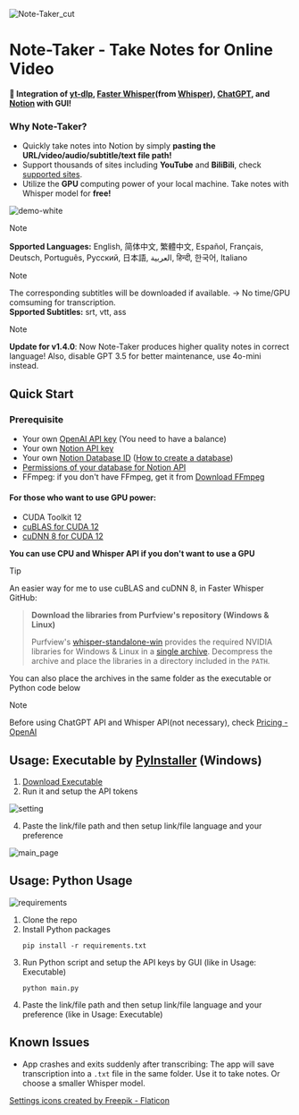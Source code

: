 ![Note-Taker_cut](https://github.com/T-H-Chung/note-taker/assets/111836220/393b4eb0-d0d7-420e-9295-206f8daebfd5)

# Note-Taker - Take Notes for Online Video
**📝 Integration of [yt-dlp](https://github.com/yt-dlp/yt-dlp),
[Faster Whisper](https://github.com/SYSTRAN/faster-whisper/tree/master)(from [Whisper](https://github.com/openai/whisper)), 
[ChatGPT](https://chatgpt.com/), and [Notion](https://www.notion.so/) with GUI!**

### Why Note-Taker?
- Quickly take notes into Notion by simply **pasting the URL/video/audio/subtitle/text file path!**
- Support thousands of sites including **YouTube** and **BiliBili**, check [supported sites](https://www.similarweb.com/zh-tw/website/imdb.com/).
- Utilize the **GPU** computing power of your local machine. Take notes with Whisper model for **free!**

![demo-white](https://github.com/T-H-Chung/note-taker/assets/111836220/af37c44e-ed79-46bd-b15f-192f91c94801)

> [!NOTE]
> **Spported Languages:** English, 简体中文, 繁體中文, Español, Français, Deutsch, Português, Русский, 日本語, العربية, हिन्दी, 한국어, Italiano

> [!NOTE]
> The corresponding subtitles will be downloaded if available. -> No time/GPU comsuming for transcription. \
> **Spported Subtitles:** srt, vtt, ass

> [!NOTE]
> **Update for v1.4.0**: Now Note-Taker produces higher quality notes in correct language! Also, disable GPT 3.5 for better maintenance, use 4o-mini instead. 

## Quick Start
### Prerequisite
- Your own [OpenAI API key](https://platform.openai.com/api-keys) (You need to have a balance)
- Your own [Notion API key](https://www.notion.so/my-integrations)
- Your own [Notion Database ID](https://stackoverflow.com/questions/67728038/where-to-find-database-id-for-my-database-in-notion)
  ([How to create a database](https://www.notion.so/help/guides/creating-a-database))
- [Permissions of your database for Notion API](https://developers.notion.com/docs/create-a-notion-integration#give-your-integration-page-permissions)
- FFmpeg: if you don't have FFmpeg, get it from [Download FFmpeg](https://ffmpeg.org/download.html)

#### For those who want to use GPU power:
- CUDA Toolkit 12
- [cuBLAS for CUDA 12](https://developer.nvidia.com/cublas)
- [cuDNN 8 for CUDA 12](https://developer.nvidia.com/rdp/cudnn-archive)
  
**You can use CPU and Whisper API if you don't want to use a GPU**
  
> [!TIP]
> An easier way for me to use cuBLAS and cuDNN 8, in Faster Whisper GitHub:
> > **Download the libraries from Purfview's repository (Windows & Linux)**
> > 
> > Purfview's [whisper-standalone-win](https://github.com/Purfview/whisper-standalone-win) provides the required NVIDIA libraries
> > for Windows & Linux in a [single archive](https://github.com/Purfview/whisper-standalone-win/releases/tag/libs).
> > Decompress the archive and place the libraries in a directory included in the `PATH`.
> 
> You can also place the archives in the same folder as the executable or Python code below

> [!NOTE]
> Before using ChatGPT API and Whisper API(not necessary), check [Pricing - OpenAI](https://openai.com/api/pricing/)

## Usage: Executable by [PyInstaller](https://github.com/pyinstaller/pyinstaller) (Windows)
1. [Download Executable](https://drive.google.com/file/d/10KHfc_ePeJANmnRfeksi1xqCk_Vi8qnQ/view?usp=sharing)
2. Run it and setup the API tokens
   
![setting](https://github.com/T-H-Chung/note-taker/assets/111836220/8f2de75c-6a98-48a8-83eb-4d8a38372367)

4. Paste the link/file path and then setup link/file language and your preference

![main_page](https://github.com/T-H-Chung/note-taker/assets/111836220/a003d68e-cd08-4823-a1a0-11f45b00985c)

## Usage: Python Usage
![requirements](https://img.shields.io/badge/Python->3.11-3480eb.svg?longCache=true&style=flat&logo=python)
1. Clone the repo
2. Install Python packages
   ```
   pip install -r requirements.txt
   ```
3. Run Python script and setup the API keys by GUI (like in Usage: Executable)
   ```
   python main.py
   ```
4. Paste the link/file path and then setup link/file language and your preference (like in Usage: Executable)

## Known Issues
- App crashes and exits suddenly after transcribing: The app will save transcription into a `.txt` file in the same folder.
  Use it to take notes. Or choose a smaller Whisper model.

<a href="https://www.flaticon.com/free-icons/settings" title="settings icons">Settings icons created by Freepik - Flaticon</a>
  
